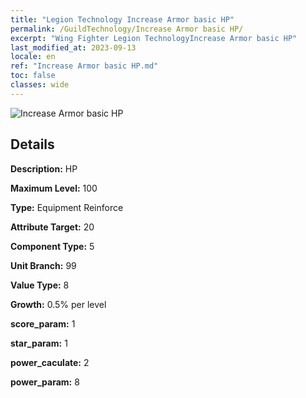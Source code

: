 ```yaml
---
title: "Legion Technology Increase Armor basic HP"
permalink: /GuildTechnology/Increase Armor basic HP/
excerpt: "Wing Fighter Legion TechnologyIncrease Armor basic HP"
last_modified_at: 2023-09-13
locale: en
ref: "Increase Armor basic HP.md"
toc: false
classes: wide
---
```



![Increase Armor basic HP](/images/guild_technology/guild_tech_icon_14.png)

## Details

  **Description:** HP

  **Maximum Level:** 100

  **Type:** Equipment Reinforce

  **Attribute Target:** 20

  **Component Type:** 5

  **Unit Branch:** 99

  **Value Type:** 8

  **Growth:** 0.5% per level

  **score_param:** 1

  **star_param:** 1

  **power_caculate:** 2

  **power_param:** 8

